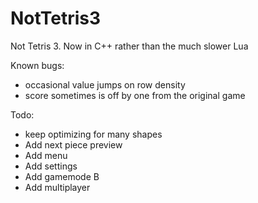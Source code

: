 # NotTetris3
Not Tetris 3. Now in C++ rather than the much slower Lua

Known bugs:
* occasional value jumps on row density
* score sometimes is off by one from the original game

Todo:
* keep optimizing for many shapes
* Add next piece preview
* Add menu
* Add settings
* Add gamemode B
* Add multiplayer
